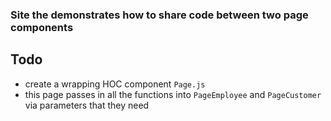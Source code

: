 ### Site the demonstrates how to share code between two page components

## Todo

- create a wrapping HOC component `Page.js`
- this page passes in all the functions into `PageEmployee` and `PageCustomer` via parameters that they need